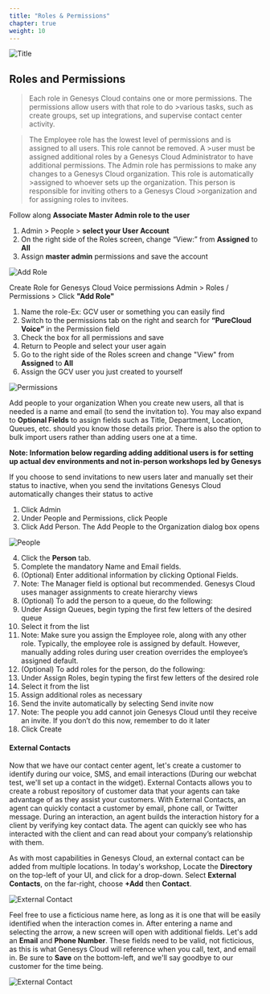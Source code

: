 ```yaml
---
title: "Roles & Permissions"
chapter: true
weight: 10
---
```

![Title](/images/UserConfig2-768x300.jpg)
## Roles and Permissions

>Each role in Genesys Cloud contains one or more permissions. The permissions allow users with that role to do >various tasks, such as create groups, set up integrations, and supervise contact center activity.

>The Employee role has the lowest level of permissions and is assigned to all users. This role cannot be removed. A >user must be assigned additional roles by a Genesys Cloud Administrator to have additional permissions.
>The Admin role has permissions to make any changes to a Genesys Cloud organization. This role is automatically >assigned to whoever sets up the organization. This person is responsible for inviting others to a Genesys Cloud >organization and for assigning roles to invitees.




Follow along 
**Associate Master Admin role to the user**
1.	Admin > People > **select your User Account**
2.	On the right side of the Roles screen, change “View:” from **Assigned** to **All**
3.	Assign **master admin** permissions and save the account

![Add Role](/images/RolesPic.png)

Create Role for Genesys Cloud Voice permissions
Admin > Roles / Permissions > Click **"Add Role"**
1.	Name the role-Ex: GCV user or something you can easily find
2.	Switch to the permissions tab on the right and search for **“PureCloud Voice”** in the Permission field
3.	Check the box for all permissions and save
4.	Return to People and select your user again 
5.	Go to the right side of the Roles screen and change "View" from **Assigned** to **All**
6. Assign the GCV user you just created to yourself

![Permissions](/images/Permission.png)

Add people to your organization
When you create new users, all that is needed is a name and email (to send the invitation to). You may also expand to **Optional Fields** to assign fields such as Title, Department, Location, Queues, etc. should you know those details prior. There is also the option to bulk import users rather than adding users one at a time. 

**Note: Information below regarding adding additional users is for setting up actual dev environments and not in-person workshops led by Genesys**

If you choose to send invitations to new users later and manually set their status to inactive, when you send the invitations Genesys Cloud automatically changes their status to active <br>
1.	Click Admin <br>
2.	Under People and Permissions, click People <br>
3.	Click Add Person. The Add People to the Organization dialog box opens <br>

 

![People](/images/People.png)


4.	Click the **Person** tab.
5.	Complete the mandatory Name and Email fields. 
6.	(Optional) Enter additional information by clicking Optional Fields. 
7.	Note: The Manager field is optional but recommended. Genesys Cloud uses manager assignments to create hierarchy views
8.	(Optional) To add the person to a queue, do the following:
9.	Under Assign Queues, begin typing the first few letters of the desired queue
10.	Select it from the list
11.	Note: Make sure you assign the Employee role, along with any other role. Typically, the employee role is assigned by default. However, manually adding roles during user creation overrides the employee’s assigned default.
12.	(Optional) To add roles for the person, do the following:
13.	Under Assign Roles, begin typing the first few letters of the desired role
14.	Select it from the list
15.	Assign additional roles as necessary 
16.	Send the invite automatically by selecting Send invite now 
17.	Note:  The people you add cannot join Genesys Cloud until they receive an invite. If you don’t do this now, remember to do it later
18.	Click Create

#### External Contacts
Now that we have our contact center agent, let's create a customer to identify during our voice, SMS, and email interactions (During our webchat test, we'll set up a contact in the widget). 
External Contacts allows you to create a robust repository of customer data that your agents can take advantage of as they assist your customers. With External Contacts, an agent can quickly contact a customer by email, phone call, or Twitter message. During an interaction, an agent builds the interaction history for a client by verifying key contact data. The agent can quickly see who has interacted with the client and can read about your company’s relationship with them. 

As with most capabilities in Genesys Cloud, an external contact can be added from multiple locations. In today's workshop, Locate the **Directory** on the top-left of your UI, and click for a drop-down. Select **External Contacts**, on the far-right, choose **+Add** then **Contact**. 

![External Contact](/images/External.jpg)

Feel free to use a ficticious name here, as long as it is one that will be easily identified when the interaction comes in. After entering a name and selecting the arrow, a new screen will open with additional fields. Let's add an **Email** and **Phone Number**. These fields need to be valid, not ficticious, as this is what Genesys Cloud will reference when you call, text, and email in. Be sure to **Save** on the bottom-left, and we'll say goodbye to our customer for the time being. 

![External Contact](/images/Contact.jpg)